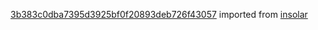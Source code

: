 [3b383c0dba7395d3925bf0f20893deb726f43057](https://github.com/insolar/insolar/commit/3b383c0dba7395d3925bf0f20893deb726f43057) imported from [insolar](https://github.com/insolar/insolar)
